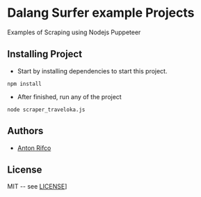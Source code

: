 # Dalang Surfer example Projects
Examples of Scraping using Nodejs Puppeteer

## Installing Project
* Start by installing dependencies to start this project.
```
npm install
```

* After finished, run any of the project
```
node scraper_traveloka.js
```

## Authors

* [Anton Rifco](https://github.com/antonrifco)

## License

MIT -- see [LICENSE](LICENSE)]